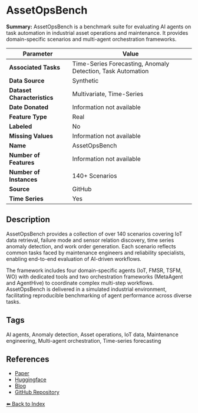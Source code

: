 # AssetOpsBench

**Summary:** AssetOpsBench is a benchmark suite for evaluating AI agents on task automation in industrial asset operations and maintenance. It provides domain-specific scenarios and multi-agent orchestration frameworks.

| Parameter | Value |
| --- | --- |
| **Associated Tasks** | Time-Series Forecasting, Anomaly Detection, Task Automation |
| **Data Source** | Synthetic |
| **Dataset Characteristics** | Multivariate, Time-Series |
| **Date Donated** | Information not available |
| **Feature Type** | Real |
| **Labeled** | No |
| **Missing Values** | Information not available |
| **Name** | AssetOpsBench |
| **Number of Features** | Information not available |
| **Number of Instances** | 140+ Scenarios |
| **Source** | GitHub |
| **Time Series** | Yes |

## Description

AssetOpsBench provides a collection of over 140 scenarios covering IoT data retrieval, failure mode and sensor relation discovery, time series anomaly detection, and work order generation. Each scenario reflects common tasks faced by maintenance engineers and reliability specialists, enabling end-to-end evaluation of AI-driven workflows.

The framework includes four domain-specific agents (IoT, FMSR, TSFM, WO) with dedicated tools and two orchestration frameworks (MetaAgent and AgentHive) to coordinate complex multi-step workflows. AssetOpsBench is delivered in a simulated industrial environment, facilitating reproducible benchmarking of agent performance across diverse tasks.

## Tags

AI agents, Anomaly detection, Asset operations, IoT data, Maintenance engineering, Multi-agent orchestration, Time-series forecasting

## References

- [Paper](https://arxiv.org/pdf/2506.03828)
- [Huggingface](https://huggingface.co/papers/2506.03828)
- [Blog](https://research.ibm.com/blog/asset-ops-benchmark)
- [GitHub Repository](https://github.com/IBM/AssetOpsBench)

[⬅️ Back to Index](../README.md)
